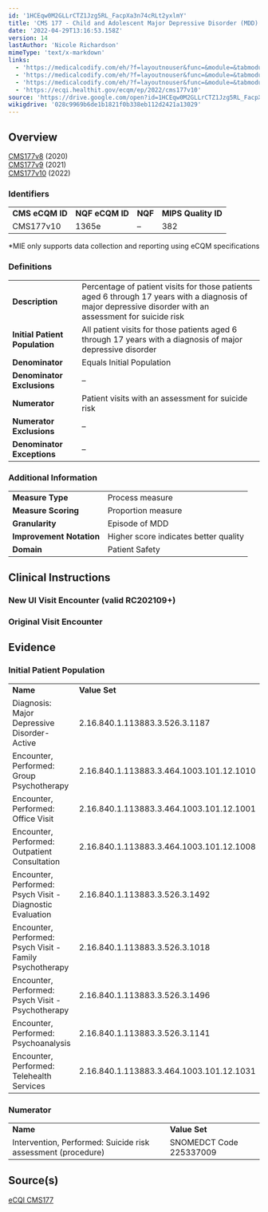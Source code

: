 ```yaml
---
id: '1HCEqw0M2GLLrCTZ1Jzg5RL_FacpXa3n74cRLt2yxlmY'
title: 'CMS 177 - Child and Adolescent Major Depressive Disorder (MDD): Suicide Risk Assessment'
date: '2022-04-29T13:16:53.158Z'
version: 14
lastAuthor: 'Nicole Richardson'
mimeType: 'text/x-markdown'
links:
  - 'https://medicalcodify.com/eh/?f=layoutnouser&func=&module=&tabmodule=&name=RXDBmain&showresult=CMS177v8&showresulttype=Measure'
  - 'https://medicalcodify.com/eh/?f=layoutnouser&func=&module=&tabmodule=&name=RXDBmain&showresult=CMS177v9&showresulttype=Measure'
  - 'https://medicalcodify.com/eh/?f=layoutnouser&func=&module=&tabmodule=&name=RXDBmain&showresult=CMS177v10&showresulttype=Measure'
  - 'https://ecqi.healthit.gov/ecqm/ep/2022/cms177v10'
source: 'https://drive.google.com/open?id=1HCEqw0M2GLLrCTZ1Jzg5RL_FacpXa3n74cRLt2yxlmY'
wikigdrive: '028c9969b6de1b1821f0b338eb112d2421a13029'
---
```

## Overview

[CMS177v8](https://medicalcodify.com/eh/?f=layoutnouser&func=&module=&tabmodule=&name=RXDBmain&showresult=CMS177v8&showresulttype=Measure) (2020)  
[CMS177v9](https://medicalcodify.com/eh/?f=layoutnouser&func=&module=&tabmodule=&name=RXDBmain&showresult=CMS177v9&showresulttype=Measure) (2021)  
[CMS177v10](https://medicalcodify.com/eh/?f=layoutnouser&func=&module=&tabmodule=&name=RXDBmain&showresult=CMS177v10&showresulttype=Measure) (2022)

### Identifiers


<table>
<tr>
<td><strong>CMS eCQM ID</strong></td>
<td><strong>NQF eCQM ID</strong></td>
<td><strong>NQF</strong></td>
<td><strong>MIPS Quality ID</strong></td>
</tr>
<tr>
<td>CMS177v10</td>
<td>1365e</td>
<td>–</td>
<td>382</td>
</tr>

</table>
*MIE only supports data collection and reporting using eCQM specifications

### Definitions


<table>
<tr>
<td><strong>Description</strong></td>
<td>Percentage of patient visits for those patients aged 6 through 17 years with a diagnosis of major depressive disorder with an assessment for suicide risk</td>
</tr>
<tr>
<td><strong>Initial Patient Population</strong></td>
<td>All patient visits for those patients aged 6 through 17 years with a diagnosis of major depressive disorder</td>
</tr>
<tr>
<td><strong>Denominator</strong></td>
<td>Equals Initial Population</td>
</tr>
<tr>
<td><strong>Denominator Exclusions</strong></td>
<td>–</td>
</tr>
<tr>
<td><strong>Numerator</strong></td>
<td>Patient visits with an assessment for suicide risk</td>
</tr>
<tr>
<td><strong>Numerator Exclusions</strong></td>
<td>–</td>
</tr>
<tr>
<td><strong>Denominator Exceptions</strong></td>
<td>–</td>
</tr>

</table>


### Additional Information


<table>
<tr>
<td><strong>Measure Type</strong></td>
<td>Process measure</td>
</tr>
<tr>
<td><strong>Measure Scoring</strong></td>
<td>Proportion measure</td>
</tr>
<tr>
<td><strong>Granularity</strong></td>
<td>Episode of MDD</td>
</tr>
<tr>
<td><strong>Improvement Notation</strong></td>
<td>Higher score indicates better quality</td>
</tr>
<tr>
<td><strong>Domain</strong></td>
<td>Patient Safety</td>
</tr>

</table>



## Clinical Instructions


### New UI Visit Encounter (valid RC202109+)





### Original Visit Encounter



## Evidence


### Initial Patient Population


<table>
<tr>
<td><strong>Name</strong></td>
<td><strong>Value Set</strong></td>
</tr>
<tr>
<td>Diagnosis: Major Depressive Disorder-Active</td>
<td>2.16.840.1.113883.3.526.3.1187</td>
</tr>
<tr>
<td>Encounter, Performed: Group Psychotherapy</td>
<td>2.16.840.1.113883.3.464.1003.101.12.1010</td>
</tr>
<tr>
<td>Encounter, Performed: Office Visit</td>
<td>2.16.840.1.113883.3.464.1003.101.12.1001</td>
</tr>
<tr>
<td>Encounter, Performed: Outpatient Consultation</td>
<td>2.16.840.1.113883.3.464.1003.101.12.1008</td>
</tr>
<tr>
<td>Encounter, Performed: Psych Visit - Diagnostic Evaluation</td>
<td>2.16.840.1.113883.3.526.3.1492</td>
</tr>
<tr>
<td>Encounter, Performed: Psych Visit - Family Psychotherapy</td>
<td>2.16.840.1.113883.3.526.3.1018</td>
</tr>
<tr>
<td>Encounter, Performed: Psych Visit - Psychotherapy</td>
<td>2.16.840.1.113883.3.526.3.1496</td>
</tr>
<tr>
<td>Encounter, Performed: Psychoanalysis</td>
<td>2.16.840.1.113883.3.526.3.1141</td>
</tr>
<tr>
<td>Encounter, Performed: Telehealth Services</td>
<td>2.16.840.1.113883.3.464.1003.101.12.1031</td>
</tr>

</table>


### Numerator


<table>
<tr>
<td><strong>Name</strong></td>
<td><strong>Value Set</strong></td>
</tr>
<tr>
<td>Intervention, Performed: Suicide risk assessment (procedure)</td>
<td>SNOMEDCT Code 225337009</td>
</tr>

</table>


## Source(s)

[eCQI CMS177](https://ecqi.healthit.gov/ecqm/ep/2022/cms177v10)

